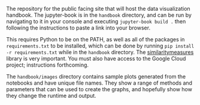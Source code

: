 The repository for the public facing site that will host the data visualization handbook. The jupyter-book is in the `handbook` directory, and can be run by navigating to it in your console and executing `jupyter-book build .` then following the instructions to paste a link into your browser. 

This requires Python to be on the PATH, as well as all of the packages in `requirements.txt` to be installed, which can be done by running `pip install -r requirements.txt` while in the `handbook` directory. The [similaritymeasures](https://pypi.org/project/similaritymeasures/) library is very important. You must also have access to the Google Cloud project; instructions forthcoming. 

The `handbook/images` directory contains sample plots generated from the notebooks and have unique file names. They show a range of methods and parameters that can be used to create the graphs, and hopefully show how they change the runtime and output. 
